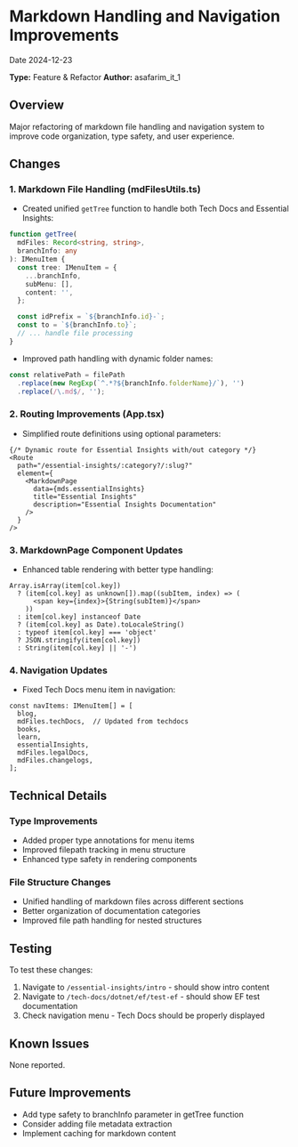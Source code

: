 # Markdown Handling and Navigation Improvements

Date 2024-12-23

**Type:** Feature & Refactor
**Author:** asafarim_it_1

## Overview

Major refactoring of markdown file handling and navigation system to improve code organization, type safety, and user experience.

## Changes

### 1. Markdown File Handling (mdFilesUtils.ts)

- Created unified `getTree` function to handle both Tech Docs and Essential Insights:

```typescript
function getTree(
  mdFiles: Record<string, string>,
  branchInfo: any
): IMenuItem {
  const tree: IMenuItem = {
    ...branchInfo,
    subMenu: [],
    content: '',
  };

  const idPrefix = `${branchInfo.id}-`;
  const to = `${branchInfo.to}`;
  // ... handle file processing
}
```

- Improved path handling with dynamic folder names:

```typescript
const relativePath = filePath
  .replace(new RegExp(`^.*?${branchInfo.folderName}/`), '')
  .replace(/\.md$/, '');
```

### 2. Routing Improvements (App.tsx)

- Simplified route definitions using optional parameters:

```tsx
{/* Dynamic route for Essential Insights with/out category */}
<Route
  path="/essential-insights/:category?/:slug?"
  element={
    <MarkdownPage
      data={mds.essentialInsights}
      title="Essential Insights"
      description="Essential Insights Documentation"
    />
  }
/>
```

### 3. MarkdownPage Component Updates

- Enhanced table rendering with better type handling:

```tsx
Array.isArray(item[col.key])
  ? (item[col.key] as unknown[]).map((subItem, index) => (
      <span key={index}>{String(subItem)}</span>
    ))
  : item[col.key] instanceof Date
  ? (item[col.key] as Date).toLocaleString()
  : typeof item[col.key] === 'object'
  ? JSON.stringify(item[col.key])
  : String(item[col.key] || '-')
```

### 4. Navigation Updates

- Fixed Tech Docs menu item in navigation:

```tsx
const navItems: IMenuItem[] = [
  blog,
  mdFiles.techDocs,  // Updated from techdocs
  books,
  learn,
  essentialInsights,
  mdFiles.legalDocs,
  mdFiles.changelogs,
];
```

## Technical Details

### Type Improvements

- Added proper type annotations for menu items
- Improved filepath tracking in menu structure
- Enhanced type safety in rendering components

### File Structure Changes

- Unified handling of markdown files across different sections
- Better organization of documentation categories
- Improved file path handling for nested structures

## Testing

To test these changes:

1. Navigate to `/essential-insights/intro` - should show intro content
2. Navigate to `/tech-docs/dotnet/ef/test-ef` - should show EF test documentation
3. Check navigation menu - Tech Docs should be properly displayed

## Known Issues

None reported.

## Future Improvements

- Add type safety to branchInfo parameter in getTree function
- Consider adding file metadata extraction
- Implement caching for markdown content
